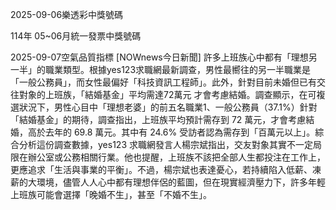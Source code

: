 
2025-09-06樂透彩中獎號碼

                                
114年 05~06月統一發票中獎號碼
                             
2025-09-07空氣品質指標
                              [NOWnews今日新聞] 許多上班族心中都有「理想另一半」的職業類型。根據yes123求職網最新調查，男性最嚮往的另一半職業是「一般公務員」，而女性最偏好「科技資訊工程師」。此外，針對目前未婚但已有交往對象的上班族，「結婚基金」平均需達72萬元 才會考慮結婚。調查顯示，在可複選狀況下，男性心目中「理想老婆」的前五名職業1、一般公務員（37.1%）針對「結婚基金」的期待，調查指出，上班族平均預計需存到 72 萬元，才會考慮結婚，高於去年的 69.8 萬元。其中有 24.6% 受訪者認為需存到「百萬元以上」。綜合分析這份調查數據，yes123 求職網發言人楊宗斌指出，交友對象其實不一定局限在辦公室或公務相關行業。他也提醒，上班族不該把全部人生都投注在工作上，更應追求「生活與事業的平衡」。不過，楊宗斌也表達憂心，若持續陷入低薪、凍薪的大環境，儘管人人心中都有理想伴侶的藍圖，但在現實經濟壓力下，許多年輕上班族可能會選擇「晚婚不生」，甚至「不婚不生」。